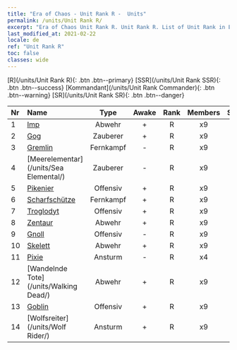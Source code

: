 ```yaml
---
title: "Era of Chaos - Unit Rank R -  Units"
permalink: /units/Unit Rank R/
excerpt: "Era of Chaos Unit Rank R. Unit Rank R. List of Unit Rank in Era of Chaos"
last_modified_at: 2021-02-22
locale: de
ref: "Unit Rank R"
toc: false
classes: wide
---
```

 [R](/units/Unit Rank R){: .btn .btn--primary} [SSR](/units/Unit Rank SSR){: .btn .btn--success} [Kommandant](/units/Unit Rank Commander){: .btn .btn--warning} [SR](/units/Unit Rank SR){: .btn .btn--danger} 

  | Nr |         Name        |   Type   | Awake |    Rank   |   Members     |  Stars  |  Attack  |     HP    | Awaken Name  |
  |:---|:--------------------|:--------:|:-----:|:---------:|:-------------:|:-------:|:--------:|:---------:|:-------------|
  | 1 | [Imp](/units/Imp/) | Abwehr | + | R | x9 | <i class="fas fa-star"/> | 51.3 | 1224 |  Intimus  |
  | 2 | [Gog](/units/Gog/) | Zauberer | + | R | x9 | <i class="fas fa-star"/> | 102.6 | 629 |  Magog  |
  | 3 | [Gremlin](/units/Gremlin/) | Fernkampf | - | R | x9 | <i class="fas fa-star"/> | 84.4 | 645 |   -   |
  | 4 | [Meerelementar](/units/Sea Elemental/) | Zauberer | - | R | x9 | <i class="fas fa-star"/> | 201.8 | 1446 |  Gezeitenelementar  |
  | 5 | [Pikenier](/units/Pikeman/) | Offensiv | + | R | x9 | <i class="fas fa-star"/> | 84.4 | 645 |  Hellebardenträger  |
  | 6 | [Scharfschütze](/units/Marksman/) | Fernkampf | + | R | x9 | <i class="fas fa-star"/> | 85.3 | 438 |  Meisterbogenschütze  |
  | 7 | [Troglodyt](/units/Troglodyte/) | Offensiv | + | R | x9 | <i class="fas fa-star"/> | 86.0 | 744 |  Dunkler Troglodyt  |
  | 8 | [Zentaur](/units/Centaur/) | Abwehr | + | R | x9 | <i class="fas fa-star"/> | 111.0 | 2691 |  Zentaurenführer  |
  | 9 | [Gnoll](/units/Gnoll/) | Offensiv | - | R | x9 | <i class="fas fa-star"/> | 84.4 | 761 |   -   |
  | 10 | [Skelett](/units/Skeleton/) | Abwehr | + | R | x9 | <i class="fas fa-star"/> | 57.9 | 1158 |  Skelettkrieger  |
  | 11 | [Pixie](/units/Sprite/) | Ansturm | - | R | x4 | <i class="fas fa-star"/> | 69.5 | 993 |    |
  | 12 | [Wandelnde Tote](/units/Walking Dead/) | Abwehr | + | R | x9 | <i class="fas fa-star"/> | 117.7 | 2758 |  Zombie  |
  | 13 | [Goblin](/units/Goblin/) | Offensiv | + | R | x9 | <i class="fas fa-star"/> | 82.7 | 761 |  Hobgoblin  |
  | 14 | [Wolfsreiter](/units/Wolf Rider/) | Ansturm | + | R | x9 | <i class="fas fa-star"/> | 72.8 | 860 |  Wolfskrieger  |
